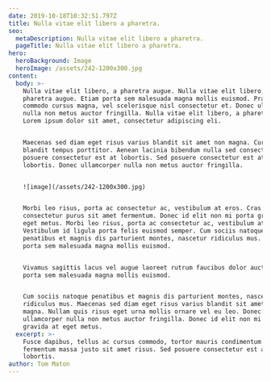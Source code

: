 ```yaml
---
date: 2019-10-18T10:32:51.797Z
title: Nulla vitae elit libero a pharetra.
seo:
  metaDescription: Nulla vitae elit libero a pharetra.
  pageTitle: Nulla vitae elit libero a pharetra.
hero:
  heroBackground: Image
  heroImage: /assets/242-1200x300.jpg
content:
  body: >-
    Nulla vitae elit libero, a pharetra augue. Nulla vitae elit libero, a
    pharetra augue. Etiam porta sem malesuada magna mollis euismod. Praesent
    commodo cursus magna, vel scelerisque nisl consectetur et. Donec ullamcorper
    nulla non metus auctor fringilla. Nulla vitae elit libero, a pharetra augue.
    Lorem ipsum dolor sit amet, consectetur adipiscing eli.


    Maecenas sed diam eget risus varius blandit sit amet non magna. Curabitur
    blandit tempus porttitor. Aenean lacinia bibendum nulla sed consectetur. Sed
    posuere consectetur est at lobortis. Sed posuere consectetur est at
    lobortis. Donec ullamcorper nulla non metus auctor fringilla.


    ![image](/assets/242-1200x300.jpg)


    Morbi leo risus, porta ac consectetur ac, vestibulum at eros. Cras mattis
    consectetur purus sit amet fermentum. Donec id elit non mi porta gravida at
    eget metus. Morbi leo risus, porta ac consectetur ac, vestibulum at eros.
    Vestibulum id ligula porta felis euismod semper. Cum sociis natoque
    penatibus et magnis dis parturient montes, nascetur ridiculus mus. Etiam
    porta sem malesuada magna mollis euismod.


    Vivamus sagittis lacus vel augue laoreet rutrum faucibus dolor auctor. Etiam
    porta sem malesuada magna mollis euismod. 


    Cum sociis natoque penatibus et magnis dis parturient montes, nascetur
    ridiculus mus. Maecenas sed diam eget risus varius blandit sit amet non
    magna. Nullam quis risus eget urna mollis ornare vel eu leo. Donec
    ullamcorper nulla non metus auctor fringilla. Donec id elit non mi porta
    gravida at eget metus.
  excerpt: >-
    Fusce dapibus, tellus ac cursus commodo, tortor mauris condimentum nibh, ut
    fermentum massa justo sit amet risus. Sed posuere consectetur est at
    lobortis.
author: Tom Maton
---
```

